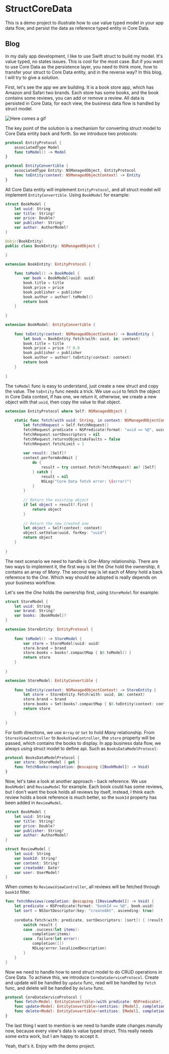 # StructCoreData

This is a demo project to illustrate how to use value typed model in your app data flow, and persist the data as reference typed entity in Core Data.

## Blog

In my daily app development, I like to use Swift struct to build my model. It's value typed, no states issues. This is cool for the most case. But if you want to use Core Data as the persistence layer, you need to think more, how to transfer your struct to Core Data entity, and in the reverse way? In this blog, I will try to give a solution.

First, let's see the app we are building. It is a book store app, which has Amazon and Safari two brands. Each store has some books, and the book contains some reviews, you can add or remove a review. All data is persisted in Core Data, for each view, the business data flow is handled by struct model.

![Here comes a gif](ProjectDemo.gif)

The key point of the solution is a mechanism for converting struct model to Core Data entity back and forth. So we introduce two protocols:

```swift
protocol EntityProtocol {
    associatedType Model
    func toModel() -> Model
}

protocol EntityConvertible {
    associatedType Entity: NSManagedObject, EntityProtocol
    func toEntity(context: NSManagedObjectContext) -> Entity
}
```

All Core Data entity will implement `EntityProtocol`, and all struct model will implement `EntityConvertible`. Using `BookModel` for example:

```swift
struct BookModel {
    let uuid: String
    var title: String?
    var price: Double?
    var publisher: String?
    var author: AuthorModel?
}

@objc(BookEntity)
public class BookEntity: NSManagedObject {

}

extension BookEntity: EntityProtocol {
    
    func toModel() -> BookModel {
        var book = BookModel(uuid: uuid)
        book.title = title
        book.price = price
        book.publisher = publisher
        book.author = author?.toModel()
        return book
    }
    
}

extension BookModel: EntityConvertible {
    
    func toEntity(context: NSManagedObjectContext) -> BookEntity {
        let book = BookEntity.fetch(with: uuid, in: context)
        book.title = title
        book.price = price ?? 0.0
        book.publisher = publisher
        book.author = author?.toEntity(context: context)
        return book
    }
    
}
```

The `toModel` func is easy to understand, just create a new struct and copy the value. The `toEntity` func needs a trick. We use `uuid` to fetch the object in Core Data context, if has one, we return it, otherwise, we create a new object with that `uuid`, then copy the value to that object.

```swift
extension EntityProtocol where Self: NSManagedObject {
    
    static func fetch(with uuid: String, in context: NSManagedObjectContext) -> Self {
        let fetchRequest = Self.fetchRequest()
        fetchRequest.predicate = NSPredicate(format: "uuid == %@", uuid)
        fetchRequest.sortDescriptors = nil
        fetchRequest.returnsObjectsAsFaults = false
        fetchRequest.fetchLimit = 1
        
        var result: [Self]?
        context.performAndWait {
            do {
                result = try context.fetch(fetchRequest) as? [Self]
            } catch {
                result = nil
                NSLog("Core Data fetch error: \(error)")
            }
        }
        
        // Return the existing object
        if let object = result?.first {
            return object
        }
        
        // Return the new created one
        let object = Self(context: context)
        object.setValue(uuid, forKey: "uuid")
        return object
    }
    
}
```

The next scenario we need to handle is *One-Many* relationship. There are two ways to implement it, the first way is let the *One* hold the ownership, it contains an array of *Many*. The second way is let each of *Many* hold a back reference to the *One*. Which way should be adopted is really depends on your business workflow. 

Let's see the *One* holds the ownership first, using `StoreModel` for example:

```swift
struct StoreModel {
    let uuid: String
    var brand: String?
    var books: [BookModel]?
}

extension StoreEntity: EntityProtocol {
    
    func toModel() -> StoreModel {
        var store = StoreModel(uuid: uuid)
        store.brand = brand
        store.books = books?.compactMap { $0.toModel() }
        return store
    }
    
}

extension StoreModel: EntityConvertible {
    
    func toEntity(context: NSManagedObjectContext) -> StoreEntity {
        let store = StoreEntity.fetch(with: uuid, in: context)
        store.brand = brand
        store.books = Set(books?.compactMap { $0.toEntity(context: context) } ?? [])
        return store
    }
    
}
```

For both directions, we use `Array` or `Set` to hold *Many* relationship. From `StoresViewController` to `BooksViewController`, the `store` property will be passed, which contains the books to display. In app business data flow, we always using struct model to define api. Such as `BooksDataModelProtocol`:

```swift
protocol BooksDataModelProtocol {
    var store: StoreModel { get }
    func fetchBooks(completion: @escaping ([BookModel]) -> Void)
}
```

Now, let's take a look at another approach - back reference. We use `BookModel` and `ReviewModel` for example. Each book could has some reviews, but I don't want the book holds all reviews by itself, instead, I think each review holds a book reference is much better, so the `bookId` property has been added in `ReviewModel`.

```swift
struct BookModel {
    let uuid: String
    var title: String?
    var price: Double?
    var publisher: String?
    var author: AuthorModel?
}

struct ReviewModel {
    let uuid: String
    var bookId: String?
    var content: String?
    var createdAt: Date?
    var user: UserModel?
}
```

When comes to `ReviewsViewController`, all reviews will be fetched through `bookId` filter.

```swift
func fetchReviews(completion: @escaping ([ReviewModel]) -> Void) {
    let predicate = NSPredicate(format: "bookId == %@", book.uuid)
    let sort = NSSortDescriptor(key: "createdAt", ascending: true)
    
    coreData.fetch(with: predicate, sortDescriptors: [sort]) { (result: Result<[ReviewModel]>) in
        switch result {
        case .success(let items):
            completion(items)
        case .failure(let error):
            completion([])
            NSLog(error.localizedDescription)
        }
    }
}
```

Now we need to handle how to send struct model to do CRUD operations in Core Data. To achieve this, we introduce `CoreDataServiceProtocol`. Create and update will be handled by `update` func, read will be handled by `fetch` func, and delete will be handled by `delete` func.

```swift
protocol CoreDataServiceProtocol {
    func fetch<Model: EntityConvertible>(with predicate: NSPredicate?, sortDescriptors: [NSSortDescriptor]?, fetchLimit: Int?, completion: @escaping (Result<[Model]>) -> Void)
    func update<Model: EntityConvertible>(entities: [Model], completion: @escaping (Error?) -> Void)
    func delete<Model: EntityConvertible>(entities: [Model], completion: @escaping (Error?) -> Void)
}
```

The last thing I want to mention is we need to handle state changes manully now, because every view's data is value typed struct. This really needs some extra work, but I am happy to accept it.

Yeah, that's it. Enjoy with the demo project.
